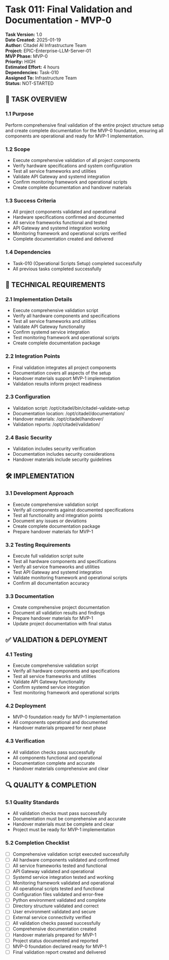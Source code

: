 # Task 011: Final Validation and Documentation - MVP-0

**Task Version:** 1.0  
**Date Created:** 2025-01-19  
**Author:** Citadel AI Infrastructure Team  
**Project:** EPIC-Enterprise-LLM-Server-01  
**MVP Phase:** MVP-0  
**Priority:** HIGH  
**Estimated Effort:** 4 hours  
**Dependencies:** Task-010  
**Assigned To:** Infrastructure Team  
**Status:** NOT-STARTED  

## 📝 **TASK OVERVIEW**

### **1.1 Purpose**
Perform comprehensive final validation of the entire project structure setup and create complete documentation for the MVP-0 foundation, ensuring all components are operational and ready for MVP-1 implementation.

### **1.2 Scope**
- Execute comprehensive validation of all project components
- Verify hardware specifications and system configuration
- Test all service frameworks and utilities
- Validate API Gateway and systemd integration
- Confirm monitoring framework and operational scripts
- Create complete documentation and handover materials

### **1.3 Success Criteria**
- All project components validated and operational
- Hardware specifications confirmed and documented
- All service frameworks functional and tested
- API Gateway and systemd integration working
- Monitoring framework and operational scripts verified
- Complete documentation created and delivered

### **1.4 Dependencies**
- Task-010 (Operational Scripts Setup) completed successfully
- All previous tasks completed successfully

## 🔧 **TECHNICAL REQUIREMENTS**

### **2.1 Implementation Details**
- Execute comprehensive validation script
- Verify all hardware components and specifications
- Test all service frameworks and utilities
- Validate API Gateway functionality
- Confirm systemd service integration
- Test monitoring framework and operational scripts
- Create complete documentation package

### **2.2 Integration Points**
- Final validation integrates all project components
- Documentation covers all aspects of the setup
- Handover materials support MVP-1 implementation
- Validation results inform project readiness

### **2.3 Configuration**
- Validation script: /opt/citadel/bin/citadel-validate-setup
- Documentation location: /opt/citadel/documentation/
- Handover materials: /opt/citadel/handover/
- Validation reports: /opt/citadel/validation/

### **2.4 Basic Security**
- Validation includes security verification
- Documentation includes security considerations
- Handover materials include security guidelines

## 🛠️ **IMPLEMENTATION**

### **3.1 Development Approach**
- Execute comprehensive validation script
- Verify all components against documented specifications
- Test all functionality and integration points
- Document any issues or deviations
- Create complete documentation package
- Prepare handover materials for MVP-1

### **3.2 Testing Requirements**
- Execute full validation script suite
- Test all hardware components and specifications
- Verify all service frameworks and utilities
- Test API Gateway and systemd integration
- Validate monitoring framework and operational scripts
- Confirm all documentation accuracy

### **3.3 Documentation**
- Create comprehensive project documentation
- Document all validation results and findings
- Prepare handover materials for MVP-1
- Update project documentation with final status

## ✅ **VALIDATION & DEPLOYMENT**

### **4.1 Testing**
- Execute comprehensive validation script
- Verify all hardware components and specifications
- Test all service frameworks and utilities
- Validate API Gateway functionality
- Confirm systemd service integration
- Test monitoring framework and operational scripts

### **4.2 Deployment**
- MVP-0 foundation ready for MVP-1 implementation
- All components operational and documented
- Handover materials prepared for next phase

### **4.3 Verification**
- All validation checks pass successfully
- All components functional and operational
- Documentation complete and accurate
- Handover materials comprehensive and clear

## 🔍 **QUALITY & COMPLETION**

### **5.1 Quality Standards**
- All validation checks must pass successfully
- Documentation must be comprehensive and accurate
- Handover materials must be complete and clear
- Project must be ready for MVP-1 implementation

### **5.2 Completion Checklist**
- [ ] Comprehensive validation script executed successfully
- [ ] All hardware components validated and confirmed
- [ ] All service frameworks tested and functional
- [ ] API Gateway validated and operational
- [ ] Systemd service integration tested and working
- [ ] Monitoring framework validated and operational
- [ ] All operational scripts tested and functional
- [ ] Configuration files validated and error-free
- [ ] Python environment validated and complete
- [ ] Directory structure validated and correct
- [ ] User environment validated and secure
- [ ] External service connectivity verified
- [ ] All validation checks passed successfully
- [ ] Comprehensive documentation created
- [ ] Handover materials prepared for MVP-1
- [ ] Project status documented and reported
- [ ] MVP-0 foundation declared ready for MVP-1
- [ ] Final validation report created and delivered 